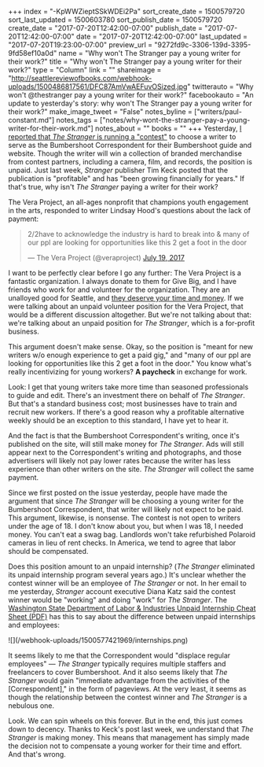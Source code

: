 +++
index = "-KpWWZieptSSkWDEi2Pa"
sort_create_date = 1500579720
sort_last_updated = 1500603780
sort_publish_date = 1500579720
create_date = "2017-07-20T12:42:00-07:00"
publish_date = "2017-07-20T12:42:00-07:00"
date = "2017-07-20T12:42:00-07:00"
last_updated = "2017-07-20T19:23:00-07:00"
preview_url = "9272fd9c-3306-139d-3395-9fd58ef10a0d"
name = "Why won't The Stranger pay a young writer for their work?"
title = "Why won't The Stranger pay a young writer for their work?"
type = "Column"
link = ""
shareimage = "http://seattlereviewofbooks.com/webhook-uploads/1500486817561/DFC87AmVwAEFuvOSized.jpg"
twitterauto = "Why won't @thestranger pay a young writer for their work?"
facebookauto = "An update to yesterday's story: why won't The Stranger pay a young writer for their work?"
make_image_tweet = "False"
notes_byline = ["writers/paul-constant.md"]
notes_tags = ["notes/why-wont-the-stranger-pay-a-young-writer-for-their-work.md"]
notes_about = ""
books = ""
+++
Yesterday, [I reported that *The Stranger* is running a "contest"](http://www.seattlereviewofbooks.com/notes/2017/07/19/is-the-stranger-running-a-contest-where-winners-cover-bumbershoot-as-unpaid-marketers/) to choose a writer to serve as the Bumbershoot Correspondent for their Bumbershoot guide and website. Though the writer will win a collection of branded merchandise from contest partners, including a camera, film, and records, the position is unpaid. Just last week, *Stranger* publisher Tim Keck posted that the publication is "profitable" and has "been growing financially for years." If that's true, why isn't *The Stranger* paying a writer for their work? 

The Vera Project, an all-ages nonprofit that champions youth engagement in the arts, responded to writer Lindsay Hood's questions about the lack of payment:

<blockquote class="twitter-tweet" data-lang="en"><p lang="en" dir="ltr">2/2have to acknowledge the industry is hard to break into &amp; many of our ppl are looking for opportunities like this 2 get a foot in the door</p>&mdash; The Vera Project (@veraproject) <a href="https://twitter.com/veraproject/status/887805015418519552">July 19, 2017</a></blockquote>

I want to be perfectly clear before I go any further: The Vera Project is a fantastic organization. I always donate to them for Give Big, and I have friends who work for and volunteer for the organization. They are an unalloyed good for Seattle, and [they deserve your time and money](https://theveraproject.org/). If we were talking about an unpaid volunteer position for the Vera Project, that would be a different discussion altogether. But we're not talking about that: we're talking about an unpaid position for *The Stranger*, which is a for-profit business.

This argument doesn't make sense. Okay, so the position is "meant for new writers w/o enough experience to get a paid gig," and "many of our ppl are looking for opportunities like this 2 get a foot in the door." You know what's really incentivizing for young workers? **A paycheck** in exchange for work. 

Look: I get that young writers take more time than seasoned professionals to guide and edit. There's an investment there on behalf of *The Stranger*. But that's a standard business cost; most businesses have to train and recruit new workers. If there's a good reason why a profitable alternative weekly should be an exception to this standard, I have yet to hear it.

And the fact is that the Bumbershoot Correspondent's writing, once it's published on the site, will still make money for *The Stranger*. Ads will still appear next to the Correspondent's writing and photographs, and those advertisers will likely not pay lower rates because the writer has less experience than other writers on the site. *The Stranger* will collect the same payment. 

Since we first posted on the issue yesterday, people have made the argument that since *The Stranger* will be choosing a young writer for the Bumbershoot Correspondent, that writer will likely not expect to be paid. This argument, likewise, is nonsense. The contest is not open to writers under the age of 18. I don't know about you, but when I was 18, I needed money. You can't eat a swag bag. Landlords won't take refurbished Polaroid cameras in lieu of rent checks. In America, we tend to agree that labor should be compensated.

Does this position amount to an unpaid internship? (*The Stranger* eliminated its unpaid internship program several years ago.) It's unclear whether the contest winner will be an employee of *The Stranger* or not. In her email to me yesterday, *Stranger* account executive Diana Katz said the contest winner would be "working" and doing "work" for *The Stranger*. The [Washington State Department of Labor & Industries Unpaid Internship Cheat Sheet (PDF)](https://docs.google.com/viewer?url=http%3A%2F%2Fwww.lni.wa.gov%2FIPUB%2F700-173-000.pdf) has this to say about the difference between unpaid internships and employees:

<p class="image">![](/webhook-uploads/1500577421969/internships.png)</p>

It seems likely to me that the Correspondent would "displace regular employees" — *The Stranger* typically requires multiple staffers and freelancers to cover Bumbershoot. And it also seems likely that *The Stranger* would gain "immediate advantage from the activities of the [Correspondent]," in the form of pageviews. At the very least, it seems as though the relationship between the contest winner and *The Stranger* is a nebulous one.

Look. We can spin wheels on this forever. But in the end, this just comes down to decency. Thanks to Keck's post last week, we understand that *The Stranger* is making money. This means that management has simply made the decision not to compensate a young worker for their time and effort. And that's wrong.
